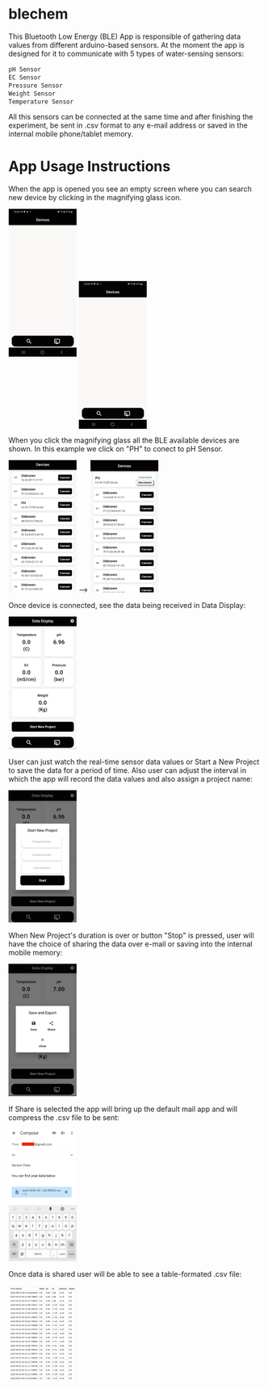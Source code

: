 # blechem

This Bluetooth Low Energy (BLE) App is responsible of gathering data values from different arduino-based sensors.
At the moment the app is designed for it to communicate with 5 types of water-sensing sensors:
```
pH Sensor
EC Sensor
Pressure Sensor
Weight Sensor
Temperature Sensor
```
All this sensors can be connected at the same time and after finishing the experiment, be sent in .csv format to any e-mail address or saved in the internal mobile phone/tablet memory.

# App Usage Instructions
When the app is opened you see an empty screen where you can search new device by clicking in the magnifying glass icon.

![welcome screen](images/screen-0-small.png)
<img align="center" src="images/screen-0-small.png">

When you click the magnifying glass all the BLE available devices are shown. In this example we click on "PH" to conect to pH Sensor.

![pH Sensor Connect](images/screen-search-device-small.png)   -->   ![pH Sensor Connected](images/screen-device-conected-small.png)

Once device is connected, see the data being received in Data Display:

![Data Display](images/screen-data-display-small.png)

User can just watch the real-time sensor data values or Start a New Project to save the data for a period of time. Also user can adjust the interval in which the app will record the data values and also assign a project name:

![New Project](images/screen-new-project-small.png)

When New Project's duration is over or button "Stop" is pressed, user will have the choice of sharing the data over e-mail or saving into the internal mobile memory:

![Share or Save](images/screen-save-export-small.png)

If Share is selected the app will bring up the default mail app and will compress the .csv file to be sent:

![Share](images/screen-share-small.png)

Once data is shared user will be able to see a table-formated .csv file:

![csv table](images/csv-table.png)
